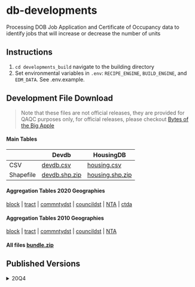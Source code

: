 # db-developments

Processing DOB Job Application and Certificate of Occupancy data to identify jobs that will increase or decrease the number of units

## Instructions

1. `cd developments_build` navigate to the building directory
2. Set environmental variables in `.env`: `RECIPE_ENGINE`, `BUILD_ENGINE`, and `EDM_DATA`. See .env.example.

## Development File Download

> Note that these files are not official releases, they are provided for QAQC purposes only, for official releases, please checkout [Bytes of the Big Apple](https://www1.nyc.gov/site/planning/data-maps/open-data/dwn-housing-database.page#housingdevelopmentproject)

#### Main Tables

  | Devdb | HousingDB
-- | -- | --
CSV | [devdb.csv](https://edm-publishing.nyc3.digitaloceanspaces.com/db-developments/latest/output/devdb.csv) | [housing.csv](https://edm-publishing.nyc3.digitaloceanspaces.com/db-developments/latest/output/housing.csv)
Shapefile | [devdb.shp.zip](https://edm-publishing.nyc3.digitaloceanspaces.com/db-developments/latest/output/devdb.shp.zip) | [housing.shp.zip](https://edm-publishing.nyc3.digitaloceanspaces.com/db-developments/latest/output/housing.shp.zip)

#### Aggregation Tables 2020 Geographies

[block](https://edm-publishing.nyc3.digitaloceanspaces.com/db-developments/latest/output/aggregate_block_2020.csv) |
[tract](https://edm-publishing.nyc3.digitaloceanspaces.com/db-developments/latest/output/aggregate_tract_2020.csv) |
[commntydst](https://edm-publishing.nyc3.digitaloceanspaces.com/db-developments/latest/output/aggregate_commntydst_2020.csv) |
[councildst](https://edm-publishing.nyc3.digitaloceanspaces.com/db-developments/latest/output/aggregate_councildst_2020.csv) |
[NTA](https://edm-publishing.nyc3.digitaloceanspaces.com/db-developments/latest/output/aggregate_nta_2020.csv) |
[ctda](https://edm-publishing.nyc3.digitaloceanspaces.com/db-developments/latest/output/aggregate_cdta_2020.csv)

#### Aggregation Tables 2010 Geographies

[block](https://edm-publishing.nyc3.digitaloceanspaces.com/db-developments/latest/output/aggregate_block_2010.csv) |
[tract](https://edm-publishing.nyc3.digitaloceanspaces.com/db-developments/latest/output/aggregate_tract_2010.csv) |
[commntydst](https://edm-publishing.nyc3.digitaloceanspaces.com/db-developments/latest/output/aggregate_commntydst_2010.csv) |
[councildst](https://edm-publishing.nyc3.digitaloceanspaces.com/db-developments/latest/output/aggregate_councildst_2010.csv) |
[NTA](https://edm-publishing.nyc3.digitaloceanspaces.com/db-developments/latest/output/aggregate_nta_2010.csv)

#### All files [bundle.zip](https://edm-publishing.nyc3.digitaloceanspaces.com/db-developments/latest/output/output.zip)

## Published Versions

<details><summary>20Q4</summary>
  
    | HousingDB | Devdb
 -- | -- | --
CSV        | [dcp_housing.csv](https://nyc3.digitaloceanspaces.com/edm-recipes/datasets/dcp_housing/20Q4/dcp_housing.csv) | [dcp_developments.csv](https://nyc3.digitaloceanspaces.com/edm-recipes/datasets/dcp_developments/20Q4/dcp_developments.csv)
Zipped CSV | [dcp_housing.csv](https://nyc3.digitaloceanspaces.com/edm-recipes/datasets/dcp_housing/20Q4/dcp_housing.csv.zip)  |  [dcp_developments.csv.zip](https://nyc3.digitaloceanspaces.com/edm-recipes/datasets/dcp_developments/20Q4/dcp_developments.csv.zip)
Shapefile  |  [dcp_housing.shp.zip](https://nyc3.digitaloceanspaces.com/edm-recipes/datasets/dcp_housing/20Q4/dcp_housing.shp.zip) | [dcp_developments.shp.zip](https://nyc3.digitaloceanspaces.com/edm-recipes/datasets/dcp_developments/20Q4/dcp_developments.shp.zip)
  
</details>
